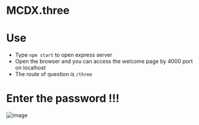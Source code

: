 # MCDX.three

# Use
- Type ``npm start`` to open express server
- Open the browser and you can access the welcome page by 4000 port on localhost
- The route of question is ``/three``

# Enter the password !!!
![image](https://user-images.githubusercontent.com/75843037/135845992-3076f246-b9e1-4449-87d9-9a20efd6a1c4.png)

